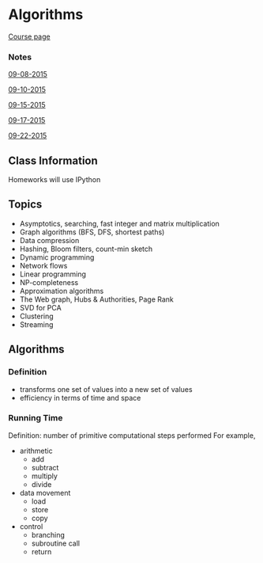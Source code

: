 # Algorithms
[Course page](http://algsdatasci.wikischolars.columbia.edu)

### Notes

[09-08-2015](09-08-2015/notes.md)

[09-10-2015](09-10-2015/notes.md)

[09-15-2015](09-15-2015/notes.md)

[09-17-2015](09-17-2015/notes.md)

[09-22-2015](09-22-2015/notes.md)

## Class Information
Homeworks will use IPython

## Topics
  - Asymptotics, searching, fast integer and matrix multiplication
  - Graph algorithms (BFS, DFS, shortest paths)
  - Data compression
  - Hashing, Bloom filters, count-min sketch
  - Dynamic programming
  - Network flows
  - Linear programming
  - NP-completeness
  - Approximation algorithms
  - The Web graph, Hubs & Authorities, Page Rank
  - SVD for PCA
  - Clustering
  - Streaming

## Algorithms

### Definition
  - transforms one set of values into a new set of values
  - efficiency in terms of time and space

### Running Time
Definition: number of primitive computational steps performed
For example,

  - arithmetic
    * add
    * subtract
    * multiply
    * divide
  - data movement
    * load
    * store
    * copy
  - control
    * branching
    * subroutine call
    * return